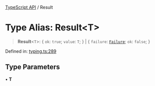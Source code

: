 [TypeScript API](../index.md) / Result

# Type Alias: Result\<T\>

> **Result**\<`T`\>: \{ `ok`: `true`; `value`: `T`; \} \| \{ `failure`: [`Failure`](../interfaces/Failure.md); `ok`: `false`; \}

Defined in: [typing.ts:289](https://github.com/adap/flower/blob/0a8a2219007e2bbfc1082df3392f666e281d1516/intelligence/ts/src/typing.ts#L289)

## Type Parameters

• **T**
